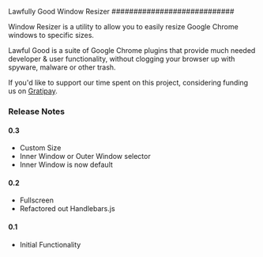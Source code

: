 Lawfully Good Window Resizer
############################

Window Resizer is a utility to allow you to easily resize Google Chrome windows
to specific sizes.

Lawful Good is a suite of Google Chrome plugins that provide much needed
developer & user functionality, without clogging your browser up with
spyware, malware or other trash.

If you'd like to support our time spent on this project, considering funding
us on [Gratipay](https://gratipay.com/LawfulGood). 

### Release Notes

#### 0.3

 - Custom Size
 - Inner Window or Outer Window selector
 - Inner Window is now default

#### 0.2

 - Fullscreen
 - Refactored out Handlebars.js

#### 0.1

 - Initial Functionality
